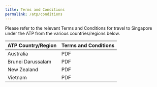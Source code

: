 ```yaml
---
title: Terms and Conditions
permalink: /atp/conditions
---
```


Please refer to the relevant Terms and Conditions for travel to Singapore under the ATP from the various countries/regions below.

| ATP Country/Region  | Terms and Conditions |
|----------|---------------------|
|Australia | PDF |
| Brunei Darussalam   | PDF|
|New Zealand |   PDF  |
|Vietnam  |   PDF     |



